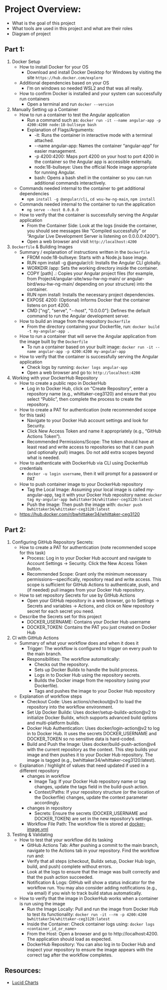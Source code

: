 # Project Overview: 

- What is the goal of this project
- What tools are used in this project and what are their roles
- Diagram of project

## Part 1:

1. Docker Setup
    - How to install Docker for your OS
        - Download and install Docker Desktop for Windows by visiting the site `https://hub.docker.com/explore`
    - Additional dependencies based on your OS
        - I'm on windows so needed WSL2 and that was all really.
    - How to confirm Docker is installed and your system can successfully run containers
        - Open a terminal and run `docker --version`
2. Manually Setting up a Container
    - How to run a container to test the Angular application
        - Run a command such as: `docker run -it --name angular-app -p 4200:4200 node:18-bullseye bash`
        - Explanation of Flags/Arguments:
            - -it: Runs the container in interactive mode with a terminal attached.
            - --name angular-app: Names the container “angular-app” for easier management.
            - -p 4200:4200: Maps port 4200 on your host to port 4200 in the container so the Angular app is accessible externally.
            - node:18-bullseye: Uses the official Node image appropriate for running Angular.
            - bash: Opens a bash shell in the container so you can run additional commands interactively.
    - Commands needed internal to the container to get additional dependencies
        - `npm install -g @angular/cli`, `cd wsu-hw-ng-main`, `npm install`
    - Commands needed internal to the container to run the application
        - `ng serve --host 0.0.0.0`
    - How to verify that the container is successfully serving the Angular application
        - From the Container Side: Look at the logs (inside the container, you should see messages like “Compiled successfully” or “Angular Live Development Server is listening on 0.0.0.0:4200”).
        - Open a web browser and visit `http://localhost:4200`
3. `Dockerfile` & Building Images
    - Summary / explanation of instructions written in the `Dockerfile`
        - FROM node:18-bullseye: Starts with a Node.js base image.
        - RUN npm install -g @angular/cli: Installs the Angular CLI globally.
        - WORKDIR /app: Sets the working directory inside the container.
        - COPY [path] .: Copies your Angular project files (for example, from Project4/angular-site/wsu-hw-ng-main/ or angular-bird/wsu-hw-ng-main/ depending on your structure) into the container.
        - RUN npm install: Installs the necessary project dependencies.
        - EXPOSE 4200: (Optional) Informs Docker that the container listens on port 4200.
        - CMD ["ng", "serve", "--host", "0.0.0.0"]: Defines the default command to run the Angular development server.
    - How to build an image from the repository `Dockerfile`
        - From the directory containing your Dockerfile, run: `docker build -t my-angular-app .`
    - How to run a container that will serve the Angular application from the image built by the `Dockerfile`
        - To run a container based on your built image: `docker run -it --name angular-app -p 4200:4200 my-angular-app`
    - How to verify that the container is successfully serving the Angular application
        - Check logs by running: `docker logs angular-app`
        - Open a web browser and go to: `http://localhost:4200`
5. Working with your DockerHub Repository
    - How to create a public repo in DockerHub
        - Log in to Docker Hub, click on “Create Repository”, enter a repository name (e.g., whittaker-ceg3120) and ensure that you select “Public”, then complete the process to create the repository.
    - How to create a PAT for authentication (note recommended scope for this task)
        - Navigate to your Docker Hub account settings and look for Security.
        - Click New Access Token and name it appropriately (e.g., “GitHub Actions Token”).
        - Recommended Permissions/Scope: The token should have at least read and write access to repositories so that it can push (and optionally pull) images. Do not add extra scopes beyond what is needed.
    - How to authenticate with DockerHub via CLI using DockerHub credentials
        - `docker -u login username`, then it will prompt for a password or PAT
    - How to push container image to your DockerHub repository
        - Tag the Local Image: Assuming your local image is called my-angular-app, tag it with your Docker Hub repository name: `docker tag my-angular-app bwhittaker34/whittaker-ceg3120:latest`
        - Push the Image: Then push the image with: `docker push bwhittaker34/whittaker-ceg3120:latest`
    - https://hub.docker.com/r/bwhittaker34/whittaker-ceg3120

## Part 2:

1. Configuring GitHub Repository Secrets:
    - How to create a PAT for authentication (note recommended scope for this task)
        - Process: Log in to your Docker Hub account and navigate to Account Settings → Security. Click the New Access Token button.
        - Recommended Scope: Grant only the minimum necessary permissions—specifically, repository read and write access. This scope is sufficient for GitHub Actions to authenticate, push, and (if needed) pull images from your Docker Hub repository.
    - How to set repository Secrets for use by GitHub Actions
        - Open your GitHub repository in a web browser, go to Settings → Secrets and variables → Actions, and click on New repository secret for each secret you need.
    - Describe the Secrets set for this project
        - DOCKER_USERNAME: Contains your Docker Hub username
        - DOCKER_TOKEN: Contains the PAT you just created on Docker Hub
2. CI with GitHub Actions
    - Summary of what your workflow does and when it does it
        - Trigger: The workflow is configured to trigger on every push to the main branch.
        - Responsibilities: The workflow automatically:
            - Checks out the repository.
            - Sets up Docker Buildx to handle the build process.
            - Logs in to Docker Hub using the repository secrets.
            - Builds the Docker image from the repository (using your Dockerfile).
            - Tags and pushes the image to your Docker Hub repository
    - Explanation of workflow steps
        - Checkout Code: Uses actions/checkout@v3 to load the repository into the workflow environment.
        - Set Up Docker Buildx: Uses docker/setup-buildx-action@v2 to initialize Docker Buildx, which supports advanced build options and multi-platform builds.
        - Docker Hub Authentication: Uses docker/login-action@v2 to log in to Docker Hub. It uses the secrets DOCKER_USERNAME and DOCKER_TOKEN so no sensitive data is hard-coded.
        - Build and Push the Image: Uses docker/build-push-action@v4 with the current repository as the context. This step builds your image and then pushes it to your Docker Hub repository. The image is tagged (e.g., bwhittaker34/whittaker-ceg3120:latest).
    - Explanation / highlight of values that need updated if used in a different repository
        - changes in workflow
            - Image Tag: If your Docker Hub repository name or tag changes, update the tags field in the build-push action.
            - Context/Paths: If your repository structure (or the location of the Dockerfile) changes, update the context parameter accordingly.
        - changes in repository
            - Secrets: Ensure the secrets (DOCKER_USERNAME and DOCKER_TOKEN) are set in the new repository’s settings.
        - Workflow File Path: The workflow file is stored at [docker-image.yml](ceg3120-cicd-whittb/.github/workflows/docker-image.yml)
3. Testing & Validating
    - How to test that your workflow did its tasking
        - GitHub Actions Tab: After pushing a commit to the main branch, navigate to the Actions tab in your repository. Find the workflow run and:
        - Verify that all steps (checkout, Buildx setup, Docker Hub login, build, and push) complete without errors.
        - Look at the logs to ensure that the image was built correctly and that the push action succeeded.
        - Notification & Logs: GitHub will show a status indicator for the workflow run. You may also consider adding notifications (e.g., via email) if you wish to track build status automatically.
    - How to verify that the image in DockerHub works when a container is run using the image
        - Run the Image Locally: Pull and run the image from Docker Hub to test its functionality: `docker run -it --rm -p 4200:4200 bwhittaker34/whittaker-ceg3120:latest`
        - Inside the Container: Check container logs using: `docker logs <container_id_or_name>`
        - From the Host: Open a browser and go to http://localhost:4200. The application should load as expected.
        - DockerHub Repository: You can also log in to Docker Hub and inspect your repository to ensure the image appears with the correct tag after the workflow completes.

## Resources:
- [Lucid Charts](https://www.lucidchart.com/pages/)
